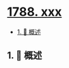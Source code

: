 # [1788. xxx](https://github.com/Tdahuyou/TNotes.leetcode/tree/main/notes/1788.%20xxx)

<!-- region:toc -->

- [1. 📝 概述](#1--概述)

<!-- endregion:toc -->

## 1. 📝 概述
